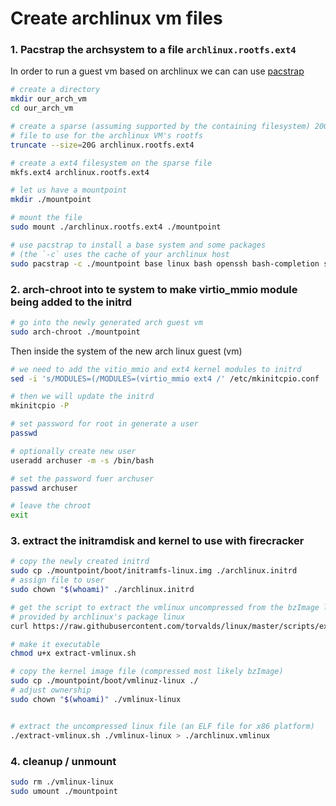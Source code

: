 # Create archlinux vm files

### 1. Pacstrap the archsystem to a file `archlinux.rootfs.ext4`
 
In order to run a guest vm based on archlinux we can can use [pacstrap](https://wiki.archlinux.org/title/Install_Arch_Linux_from_existing_Linux)

``` bash
# create a directory
mkdir our_arch_vm
cd our_arch_vm

# create a sparse (assuming supported by the containing filesystem) 20G 
# file to use for the archlinux VM's rootfs 
truncate --size=20G archlinux.rootfs.ext4

# create a ext4 filesystem on the sparse file
mkfs.ext4 archlinux.rootfs.ext4

# let us have a mountpoint
mkdir ./mountpoint

# mount the file
sudo mount ./archlinux.rootfs.ext4 ./mountpoint

# use pacstrap to install a base system and some packages 
# (the `-c` uses the cache of your archlinux host
sudo pacstrap -c ./mountpoint base linux bash openssh bash-completion systemd vim tmux pv sudo
```

### 2. arch-chroot into te system to make virtio_mmio module being added to the initrd 

``` bash
# go into the newly generated arch guest vm 
sudo arch-chroot ./mountpoint 
```

Then inside the system of the new arch linux guest (vm)

``` bash
# we need to add the vitio_mmio and ext4 kernel modules to initrd
sed -i 's/MODULES=(/MODULES=(virtio_mmio ext4 /' /etc/mkinitcpio.conf

# then we will update the initrd
mkinitcpio -P

# set password for root in generate a user
passwd 

# optionally create new user
useradd archuser -m -s /bin/bash

# set the password fuer archuser
passwd archuser 

# leave the chroot
exit
```

### 3. extract the initramdisk and kernel to use with firecracker

``` bash
# copy the newly created initrd
sudo cp ./mountpoint/boot/initramfs-linux.img ./archlinux.initrd
# assign file to user 
sudo chown "$(whoami)" ./archlinux.initrd

# get the script to extract the vmlinux uncompressed from the bzImage linux kernel as
# provided by archlinux's package linux
curl https://raw.githubusercontent.com/torvalds/linux/master/scripts/extract-vmlinux > extract-vmlinux.sh

# make it executable
chmod u+x extract-vmlinux.sh

# copy the kernel image file (compressed most likely bzImage) 
sudo cp ./mountpoint/boot/vmlinuz-linux ./ 
# adjust ownership
sudo chown "$(whoami)" ./vmlinux-linux


# extract the uncompressed linux file (an ELF file for x86 platform)
./extract-vmlinux.sh ./vmlinux-linux > ./archlinux.vmlinux
```

### 4. cleanup / unmount
``` bash
sudo rm ./vmlinux-linux
sudo umount ./mountpoint
```


 
